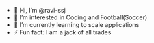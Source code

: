 - 👋 Hi, I’m @ravi-ssj
- 👀 I’m interested in Coding and Football(Soccer)
- 🌱 I’m currently learning to scale applications
- ⚡ Fun fact: I am a jack of all trades

<!---
ravi-ssj/ravi-ssj is a ✨ special ✨ repository because its `README.md` (this file) appears on your GitHub profile.
You can click the Preview link to take a look at your changes.
--->
